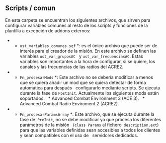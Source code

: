## Scripts / comun

En esta carpeta se encuentran los siguientes archivos, que sirven para configurar variables comunes al resto de los scripts y funciones de la plantilla a excepción
de addons externos:

* * `ust_variables_comunes.sqf` *: es el único archivo que puede ser de interés para el creador de la misión. En este archivo se definen las variables `ust_var_gruposAC`
  y `ust_var_frecuenciasAC`. Estas variables son importantes a la hora de configurar, si se quiere, los canales y las frecuencias de las radios del ACRE2.

* * `Fn_procesarMods` *: Este archivo no se debería modificar a menos que se quiera añadir un mod que se quiera detectar de forma automática para después
  configurarlo mediante scripts. Se ejecuta durante la fase de `PostInit`. Actualmente los siguientes mods están soportados:
  * Advanced Combat Environment 3 (ACE 3).
  * Advanced Combat Radio Enviroment 2 (ACRE2).
  
* * `Fn_procesarParamsArray` *: Este archivo, que se ejecuta durante la fase de` PreInit`, no se debe modificar ya que procesa los diferentes parámetros de la misión
  (`class Params` al fichero` description.ext`) para que las variables definidas sean accesibles a todos los clientes y sean compatibles con el uso de
  servidores dedicados.